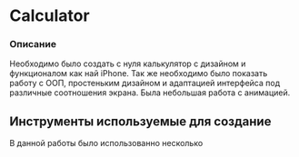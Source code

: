 # Calculator

### Описание

  Необходимо было создать с нуля калькулятор с дизайном и функционалом как най iPhone. 
Так же необходимо было показать работу с ООП, простеньким дизайном и адаптацией интерфейса под различные соотношения экрана. 
Была небольшая работа с анимацией.

## Инструменты используемые для создание

  В данной работы было использованно несколько
